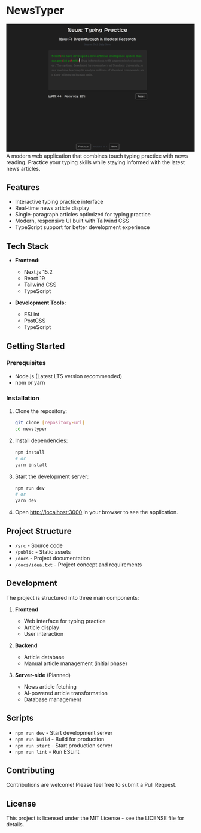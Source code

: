 # NewsTyper
![header](./docs/Header.png)
A modern web application that combines touch typing practice with news reading. Practice your typing skills while staying informed with the latest news articles.

## Features

- Interactive typing practice interface
- Real-time news article display
- Single-paragraph articles optimized for typing practice
- Modern, responsive UI built with Tailwind CSS
- TypeScript support for better development experience

## Tech Stack

- **Frontend:**
  - Next.js 15.2
  - React 19
  - Tailwind CSS
  - TypeScript

- **Development Tools:**
  - ESLint
  - PostCSS
  - TypeScript

## Getting Started

### Prerequisites

- Node.js (Latest LTS version recommended)
- npm or yarn

### Installation

1. Clone the repository:
   ```bash
   git clone [repository-url]
   cd newstyper
   ```

2. Install dependencies:
   ```bash
   npm install
   # or
   yarn install
   ```

3. Start the development server:
   ```bash
   npm run dev
   # or
   yarn dev
   ```

4. Open [http://localhost:3000](http://localhost:3000) in your browser to see the application.

## Project Structure

- `/src` - Source code
- `/public` - Static assets
- `/docs` - Project documentation
- `/docs/idea.txt` - Project concept and requirements

## Development

The project is structured into three main components:

1. **Frontend**
   - Web interface for typing practice
   - Article display
   - User interaction

2. **Backend**
   - Article database
   - Manual article management (initial phase)

3. **Server-side** (Planned)
   - News article fetching
   - AI-powered article transformation
   - Database management

## Scripts

- `npm run dev` - Start development server
- `npm run build` - Build for production
- `npm run start` - Start production server
- `npm run lint` - Run ESLint

## Contributing

Contributions are welcome! Please feel free to submit a Pull Request.

## License

This project is licensed under the MIT License - see the LICENSE file for details.
